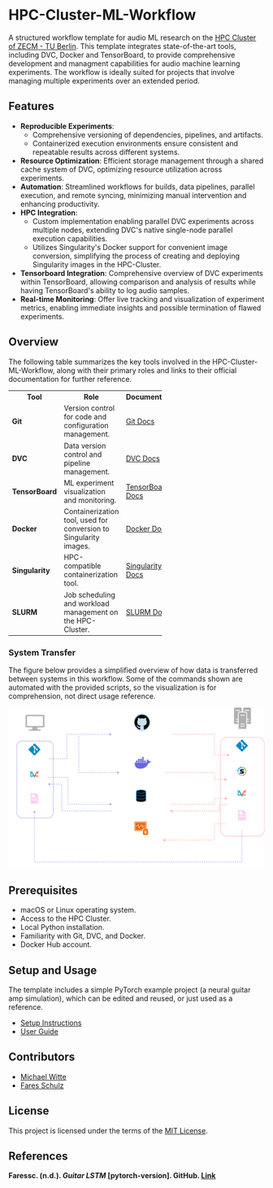 # HPC-Cluster-ML-Workflow 

A structured workflow template for audio ML research on the [HPC Cluster of ZECM - TU Berlin](https://www.tu.berlin/campusmanagement/angebot/high-performance-computing-hpc). This template integrates state-of-the-art tools, including DVC, Docker and TensorBoard, to provide comprehensive development and managment capabilities for audio machine learning experiments. The workflow is ideally suited for projects that involve managing multiple experiments over an extended period. 

## Features
- **Reproducible Experiments**: 
  - Comprehensive versioning of dependencies, pipelines, and artifacts.
  - Containerized execution environments ensure consistent and repeatable results across different systems.
- **Resource Optimization**: Efficient storage management through a shared cache system of DVC, optimizing resource utilization across experiments.
- **Automation**: Streamlined workflows for builds, data pipelines, parallel execution, and remote syncing, minimizing manual intervention and enhancing productivity.
- **HPC Integration**: 
   - Custom implementation enabling parallel DVC experiments across multiple nodes, extending DVC's native single-node parallel execution capabilities.
   - Utilizes Singularity's Docker support for convenient image conversion, simplifying the process of creating and deploying Singularity images in the HPC-Cluster.
- **Tensorboard Integration**: Comprehensive overview of DVC experiments within TensorBoard, allowing comparison and analysis of results while having TensorBoard's ability to log audio samples.
- **Real-time Monitoring**: Offer live tracking and visualization of experiment metrics, enabling immediate insights and possible termination of flawed experiments.

## Overview

The following table summarizes the key tools involved in the HPC-Cluster-ML-Workflow, along with their primary roles and links to their official documentation for further reference.

<table align="center" style="width: 60%; border-collapse: collapse;">
  <tr>
    <th>Tool</th>
    <th>Role</th>
    <th>Documentation</th>
  </tr>
  <tr>
    <td><b>Git</b></td>
    <td>Version control for code and configuration management.</td>
    <td><a href="https://git-scm.com/doc">Git Docs</a></td>
  </tr>
  <tr>
    <td><b>DVC</b></td>
    <td>Data version control and pipeline management.</td>
    <td><a href="https://dvc.org/doc">DVC Docs</a></td>
  </tr>
  <tr>
    <td><b>TensorBoard</b></td>
    <td>ML experiment visualization and monitoring.</td>
    <td><a href="https://www.tensorflow.org/tensorboard">TensorBoard Docs</a></td>
  </tr>
  <tr>
    <td><b>Docker</b></td>
    <td>Containerization tool, used for conversion to Singularity images.</td>
    <td><a href="https://docs.docker.com">Docker Docs</a></td>
  </tr>
  <tr>
    <td><b>Singularity</b></td>
    <td>HPC-compatible containerization tool.</td>
    <td><a href="https://docs.sylabs.io">Singularity Docs</a></td>
  </tr>
  <tr>
    <td><b>SLURM</b></td>
    <td>Job scheduling and workload management on the HPC-Cluster.</td>
    <td><a href="https://slurm.schedmd.com/documentation.html">SLURM Docs</a></td>
  </tr>
</table>

### System Transfer
The figure below provides a simplified overview of how data is transferred between systems in this workflow. Some of the commands shown are automated with the provided scripts, so the visualization is for comprehension, not direct usage reference.
        <p align="center">
        <img src="docs/graphics/Dependency_Transfer_Simplified.png" alt="Simplified diagram of dependency transfer between systems" width="690">
        </p>

## Prerequisites
- macOS or Linux operating system.
- Access to the HPC Cluster.
- Local Python installation.
- Familiarity with Git, DVC, and Docker.
- Docker Hub account.

## Setup and Usage

The template includes a simple PyTorch example project (a neural guitar amp simulation), which can be edited and reused, or just used as a reference. 

- [Setup Instructions](docs/SETUP.md)
- [User Guide](docs/USAGE.md)

## Contributors

- [Michael Witte](https://github.com/michaelwitte)
- [Fares Schulz](https://github.com/faressc)

## License

This project is licensed under the terms of the [MIT License](LICENSE.md). 

## References

**Faressc. (n.d.). *Guitar LSTM* [pytorch-version]. GitHub. [Link](https://github.com/faressc/GuitarLSTM/tree/main/pytorch-version)**

